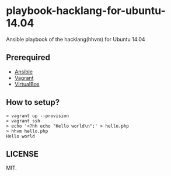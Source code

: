 playbook-hacklang-for-ubuntu-14.04
==================================

Ansible playbook of the hacklang(hhvm) for Ubuntu 14.04

Prerequired
------------

- [Ansible](http://www.ansible.com/home)
- [Vagrant](http://www.vagrantup.com/)
- [VirtualBox](https://www.virtualbox.org/)

How to setup?
-------------

```
> vagrant up --provision
> vagrant ssh
> echo '<?hh echo "Hello world\n";' > hello.php
> hhvm hello.php
Hello world
```

LICENSE
-------

MIT.
